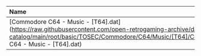 |Name|Size|
|:---|---:|
|[Commodore C64 - Music - [T64].dat](https://raw.githubusercontent.com/open-retrogaming-archive/dat-catalog/main/root/basic/TOSEC/Commodore/C64/Music/[T64]/Commodore C64 - Music - [T64].dat)|2268357|
